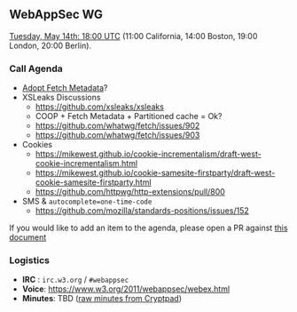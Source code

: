 ## WebAppSec WG

[Tuesday, May 14th: 18:00 UTC](https://www.timeanddate.com/worldclock/fixedtime.html?iso=20190514T1800) (11:00 California, 14:00 Boston, 19:00 London, 20:00 Berlin).

### Call Agenda

*   [Adopt Fetch Metadata](https://github.com/w3c/webappsec/issues/550)?
*   XSLeaks Discussions
    *   https://github.com/xsleaks/xsleaks
    *   COOP + Fetch Metadata + Partitioned cache = Ok?
    *   https://github.com/whatwg/fetch/issues/902
    *   https://github.com/whatwg/fetch/issues/903
*   Cookies
    *   https://mikewest.github.io/cookie-incrementalism/draft-west-cookie-incrementalism.html
    *   https://mikewest.github.io/cookie-samesite-firstparty/draft-west-cookie-samesite-firstparty.html
    *   https://github.com/httpwg/http-extensions/pull/800
*   SMS & `autocomplete=one-time-code`
    *   https://github.com/mozilla/standards-positions/issues/152

If you would like to add an item to the agenda, please open a PR against [this document](https://github.com/w3c/webappsec/blob/master/meetings/2019/2019-05-14.agenda.md)

### Logistics

*   **IRC** : `irc.w3.org` / `#webappsec`
*   **Voice**: <https://www.w3.org/2011/webappsec/webex.html>
*   **Minutes**: TBD ([raw minutes from Cryptpad](#TODO))

